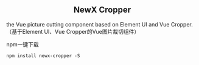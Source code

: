 <h2 align="center">NewX Cropper</h2>

the Vue picture cutting component based on Element UI and Vue Cropper.（基于Element UI、Vue Cropper的Vue图片裁切组件）

npm一键下载
```
npm install newx-cropper -S
```
